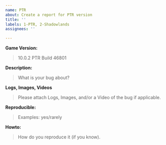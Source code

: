 ```yaml
---
name: PTR
about: Create a report for PTR version
title: ''
labels: 1-PTR, 2-Shadowlands
assignees: ''

---
```


**Game Version:**
> 10.0.2 PTR Build 46801

**Description:**
> What is your bug about?

**Logs, Images, Videos**
> Please attach Logs, Images, and/or a Video of the bug if applicable.

**Reproducible:**
> Examples: yes/rarely

**Howto:**
> How do you reproduce it (if you know).

